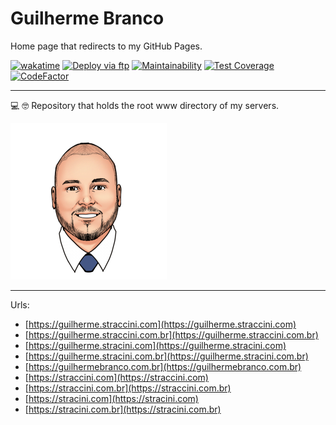 # Guilherme Branco

Home page that redirects to my GitHub Pages.

[![wakatime](https://wakatime.com/badge/github/guibranco/GuilhermeBranco.svg)](https://wakatime.com/badge/github/guibranco/GuilhermeBranco)
[![Deploy via ftp](https://github.com/guibranco/GuilhermeBranco/actions/workflows/deploy.yml/badge.svg)](https://github.com/guibranco/GuilhermeBranco/actions/workflows/deploy.yml)
[![Maintainability](https://api.codeclimate.com/v1/badges/6bdfbbe0959962c9e87d/maintainability)](https://codeclimate.com/github/guibranco/GuilhermeBranco/maintainability)
[![Test Coverage](https://api.codeclimate.com/v1/badges/6bdfbbe0959962c9e87d/test_coverage)](https://codeclimate.com/github/guibranco/GuilhermeBranco/test_coverage)
[![CodeFactor](https://www.codefactor.io/repository/github/guibranco/GuilhermeBranco/badge)](https://www.codefactor.io/repository/github/guibranco/GuilhermeBranco)

---

💻 🤓 Repository that holds the root www directory of my servers.

![Guilherme Branco](Src/GuilhermeBranco.png)

---

Urls:

- [https://guilherme.straccini.com](https://guilherme.straccini.com)
- [https://guilherme.straccini.com.br](https://guilherme.straccini.com.br)
- [https://guilherme.stracini.com](https://guilherme.stracini.com)
- [https://guilherme.stracini.com.br](https://guilherme.stracini.com.br)
- [https://guilhermebranco.com.br](https://guilhermebranco.com.br)
- [https://straccini.com](https://straccini.com)
- [https://straccini.com.br](https://straccini.com.br)
- [https://stracini.com](https://stracini.com)
- [https://stracini.com.br](https://stracini.com.br)
